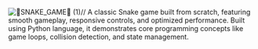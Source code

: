 ![🐍_SNAKE_GAME_🐍 (1)](https://github.com/user-attachments/assets/af086ac1-247f-49ff-9835-c4d8e57c64c7)//
A classic Snake game built from scratch, featuring smooth gameplay, responsive controls, and optimized performance. Built using Python language, it demonstrates core programming concepts like game loops, collision detection, and state management.

